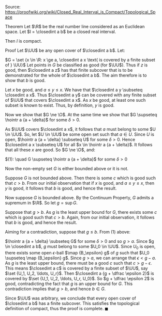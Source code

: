# 

Source: https://proofwiki.org/wiki/Closed_Real_Interval_is_Compact/Topological_Space

Theorem
Let $\R$ be the real number line considered as an Euclidean space.
Let $I = \closedint a b$ be a closed real interval.

Then $I$ is compact.


Proof
Let $\UU$ be any open cover of $\closedint a b$.
Let:

$G = \set {x \in \R: x \ge a, \closedint a x \text{ is covered by a finite subset of } \UU}$
Let points in $G$ be classified as $\text{good}$ (for $\UU$).
Thus if $z$ is $\text{good}$, then $\closedint a z$ has that finite subcover that is to be demonstrated for the whole of $\closedint a b$.
The aim therefore is to show that $b$ is $\text{good}$.

Let $x$ be $\text{good}$, and $a \le y \le x$.
We have that $\closedint a y \subseteq \closedint a x$.
Thus $\closedint a y$ can be covered with any finite subset of $\UU$ that covers $\closedint a x$.
As $x$ be $\text{good}$, at least one such subset is known to exist.
Thus, by definition, $y$ is $\text{good}$.

Now we show that $G \ne \O$.
At the same time we show that $G \supseteq \hointr a {a + \delta}$ for some $\delta > 0$.

As $\UU$ covers $\closedint a x$, it follows that $a$ must belong to some $U \in \UU$.
So, let $U \in \UU$ be some open set such that $a \in U$.
Since $U$ is open, $\hointr a {a + \delta} \subseteq U$ for some $\delta > 0$.
Hence $\closedint a x \subseteq U$ for all $x \in \hointr a {a + \delta}$.
It follows that all these $x$ are $\text{good}$.
So $G \ne \O$, and:

$(1): \quad G \supseteq \hointr a {a + \delta}$ for some $\delta > 0$

Now the non-empty set $G$ is either bounded above or it is not.

Suppose $G$ is not bounded above.
Then there is some $c$ which is $\text{good}$ such that $c > b$.
From our initial observation that if $x$ is $\text{good}$, and $a \le y \le x$, then $y$ is $\text{good}$, it follows that $b$ is $\text{good}$, and hence the result.

Now suppose $G$ is bounded above.
By the Continuum Property, $G$ admits a supremum in $\R$.
So let $g = \sup G$.

Suppose that $g > b$.
As $g$ is the least upper bound for $G$, there exists some $c$ which is $\text{good}$ such that $c > b$.
Again, from our initial observation, it follows that $b$ is $\text{good}$, and hence the result.

Aiming for a contradiction, suppose that $g \le b$.
From $(1)$ above:

$\hointr a {a + \delta} \subseteq G$ for some $\delta > 0$
and so $g > a$.
Since $g \in \closedint a b$, $g$ must belong to some $U_0 \in \UU$.
Since $U_0$ is open, there exists some open $\epsilon$-ball $\map {B_\epsilon} g$ of $g$ such that $U_0 \supseteq \map {B_\epsilon} g$.
Since $g > a$, we can arrange that $\epsilon < g - a$.
As $g$ is the least upper bound, there must be a $\text{good}$ $c$ such that $c > g - \epsilon$.
This means $\closedint a c$ is covered by a finite subset of $\UU$, say $\set {U_1, U_2, \ldots, U_r}$.
Then $\closedint a {g + \dfrac \epsilon 2}$ is covered by $\set {U_1, U_2, \ldots, U_r, U_0}$.
So $g + \dfrac \epsilon 2$ is $\text{good}$, contradicting the fact that $g$ is an upper bound for $G$.
This contradiction implies that $g > b$, and hence $b \in G$.

Since $\UU$ was arbitrary, we conclude that every open cover of $\closedint a b$ has a finite subcover.
This satisfies the topological definition of compact, thus the proof is complete.
$\blacksquare$





